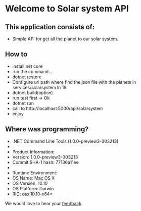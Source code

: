 # Welcome to Solar system API

## This application consists of:

*   Simple API for get all the planet to our solar system.

## How to

*   install net core
*   run the command... 
*   dotnet restore
*   Configure url path where find the json file with the planets in services/solarsystem ln 18.
*   dotnet build(option)
*   run test first -> Ok
*   dotnet run
*   call to http://localhost:5000/api/solarsystem 
*   enjoy

## Where was programming?

*   .NET Command Line Tools (1.0.0-preview3-003213)
*   
*   Product Information:
*   Version:            1.0.0-preview3-003213
*   Commit SHA-1 hash:  77136a11ee
* 
*   Runtime Environment:
*   OS Name:     Mac OS X
*   OS Version:  10.10
*   OS Platform: Darwin
*   RID:         osx.10.10-x64* 

We would love to hear your [feedback]("damivazbien@gmail.com")
